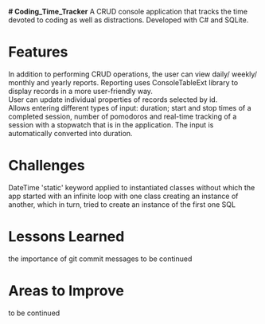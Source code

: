 **# Coding_Time_Tracker**
A CRUD console application that tracks the time devoted to coding as well as distractions. Developed with C# and SQLite. 

# Features
In addition to performing CRUD operations, the user can view daily/ weekly/ monthly and yearly reports. Reporting uses ConsoleTableExt library to display records in   a more user-friendly way.  
User can update individual properties of records selected by id.  
Allows entering different types of input: duration; start and stop times of a completed session, number of pomodoros and real-time tracking of a session with a stopwatch that is in the application. The input is automatically converted into duration.

# Challenges
DateTime
'static' keyword applied to instantiated classes without which the app started with an infinite loop with one class creating an instance of another, which in turn, tried to create an instance of the first one
SQL

# Lessons Learned
the importance of git commit messages
to be continued

# Areas to Improve
to be continued


